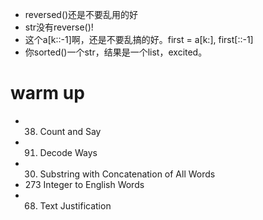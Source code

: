 - reversed()还是不要乱用的好
- str没有reverse()!
- 这个a[k::-1]啊，还是不要乱搞的好。first = a[k:], first[::-1]
- 你sorted()一个str，结果是一个list，excited。

# warm up

- 38. Count and Say
- 91. Decode Ways
- 30. Substring with Concatenation of All Words
- 273	Integer to English Words
- 68. Text Justification
